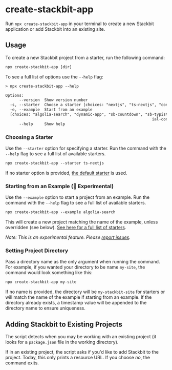 # create-stackbit-app

Run `npx create-stackbit-app` in your terminal to create a new Stackbit application or add Stackbit into an existing site.

## Usage

To create a new Stackbit project from a starter, run the following command:

```txt
npx create-stackbit-app [dir]
```

To see a full list of options use the `--help` flag:

```txt
> npx create-stackbit-app --help

Options:
      --version  Show version number                                   [boolean]
  -s, --starter  Choose a starter [choices: "nextjs", "ts-nextjs", "contentful"]
  -e, --example  Start from an example
  [choices: "algolia-search", "dynamic-app", "sb-countdown", "sb-typist", "tutor
                                                                ial-contentful"]
      --help     Show help                                             [boolean]
```

### Choosing a Starter

Use the `--starter` option for specifying a starter. Run the command with the `--help` flag to see a full list of available starters.

```txt
npx create-stackbit-app --starter ts-nextjs
```

If no starter option is provided, [the default starter](https://github.com/stackbit-themes/nextjs-starter) is used.

### Starting from an Example (🧪 Experimental)

Use the `--example` option to start a project from an example. Run the command with the `--help` flag to see a full list of available starters.

```txt
npx create-stackbit-app --example algolia-search
```

This will create a new project matching the name of the example, unless overridden (see below). [See here for a full list of starters](https://github.com/stackbit-themes/stackbit-examples).

_Note: This is an experimental feature. Please [report issues](https://github.com/stackbit/create-stackbit-app/issues/new)._

### Setting Project Directory

Pass a directory name as the only argument when running the command. For example, if you wanted your directory to be name `my-site`, the command would look something like this:

```txt
npx create-stackbit-app my-site
```

If no name is provided, the directory will be `my-stackbit-site` for starters or will match the name of the example if starting from an example. If the directory already exists, a timestamp value will be appended to the directory name to ensure uniqueness.

## Adding Stackbit to Existing Projects

The script detects when you may be working with an existing project (it looks for a `package.json` file in the working directory).

If in an existing project, the script asks if you'd like to add Stackbit to the project. Today, this only prints a resource URL. If you choose _no_, the command exits.
